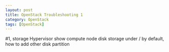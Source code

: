 ```yaml
---
layout: post
title: OpenStack Troubleshooting 1 
category: OpenStack
tags: [OpenStack]
---
```


#1, storage 
Hypervisor show compute node disk storage under / by default, how to add other disk partition   
  





